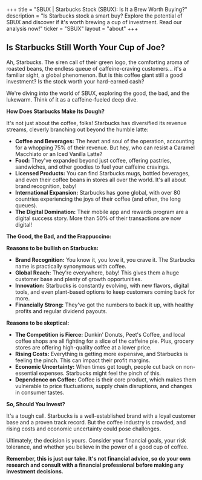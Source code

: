 +++
title = "SBUX |  Starbucks Stock (SBUX): Is It a Brew Worth Buying?"
description = "Is Starbucks stock a smart buy? Explore the potential of SBUX and discover if it's worth brewing a cup of investment. Read our analysis now!"
ticker = "SBUX"
layout = "about"
+++

        


## Is Starbucks Still Worth Your Cup of Joe?

Ah, Starbucks. The siren call of their green logo, the comforting aroma of roasted beans, the endless queue of caffeine-craving customers... it's a familiar sight, a global phenomenon. But is this coffee giant still a good investment? Is the stock worth your hard-earned cash? 

We're diving into the world of SBUX, exploring the good, the bad, and the lukewarm. Think of it as a caffeine-fueled deep dive. 

**How Does Starbucks Make Its Dough?**

It's not just about the coffee, folks! Starbucks has diversified its revenue streams, cleverly branching out beyond the humble latte:

* **Coffee and Beverages:**  The heart and soul of the operation, accounting for a whopping 75% of their revenue. But hey, who can resist a Caramel Macchiato or an Iced Vanilla Latte?
* **Food:**  They've expanded beyond just coffee, offering pastries, sandwiches, and other goodies to fuel your caffeine cravings.  
* **Licensed Products:** You can find Starbucks mugs, bottled beverages, and even their coffee beans in stores all over the world. It's all about brand recognition, baby! 
* **International Expansion:**  Starbucks has gone global, with over 80 countries experiencing the joys of their coffee (and often, the long queues). 
* **The Digital Domination:**  Their mobile app and rewards program are a digital success story. More than 50% of their transactions are now digital! 

**The Good, the Bad, and the Frappuccino:**

**Reasons to be bullish on Starbucks:**

* **Brand Recognition:** You know it, you love it, you crave it. The Starbucks name is practically synonymous with coffee.  
* **Global Reach:** They're everywhere, baby! This gives them a huge customer base and plenty of growth opportunities. 
* **Innovation:**  Starbucks is constantly evolving, with new flavors, digital tools, and even plant-based options to keep customers coming back for more. 
* **Financially Strong:** They've got the numbers to back it up, with healthy profits and regular dividend payouts. 

**Reasons to be skeptical:**

* **The Competition is Fierce:**  Dunkin' Donuts, Peet's Coffee, and local coffee shops are all fighting for a slice of the caffeine pie. Plus, grocery stores are offering high-quality coffee at a lower price. 
* **Rising Costs:** Everything is getting more expensive, and Starbucks is feeling the pinch. This can impact their profit margins.
* **Economic Uncertainty:**  When times get tough, people cut back on non-essential expenses. Starbucks might feel the pinch of this. 
* **Dependence on Coffee:**  Coffee is their core product, which makes them vulnerable to price fluctuations, supply chain disruptions, and changes in consumer tastes. 

**So, Should You Invest?**

It's a tough call.  Starbucks is a well-established brand with a loyal customer base and a proven track record. But the coffee industry is crowded, and rising costs and economic uncertainty could pose challenges. 

Ultimately, the decision is yours. Consider your financial goals, your risk tolerance, and whether you believe in the power of a good cup of coffee.  

**Remember, this is just our take. It's not financial advice, so do your own research and consult with a financial professional before making any investment decisions.** 

        